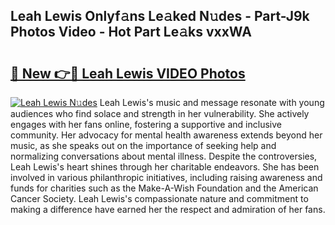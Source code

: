 ## Leah Lewis Onlyf𝚊ns Le𝚊ked N𝚞des - Part-J9k Photos Video - Hot Part Le𝚊ks vxxWA

# <h2><a href="http://ab87203.deff.icu/?id=Leah+Lewis">🔗 New 👉🔴 Leah Lewis VIDEO Photos</a></h2>

[![Leah Lewis N𝚞des](https://i.imgur.com/rIISA9y.gif)](http://ab87203.deff.icu/?id=Leah+Lewis)
Leah Lewis's music and message resonate with young audiences who find solace and strength in her vulnerability. She actively engages with her fans online, fostering a supportive and inclusive community. Her advocacy for mental health awareness extends beyond her music, as she speaks out on the importance of seeking help and normalizing conversations about mental illness. Despite the controversies, Leah Lewis's heart shines through her charitable endeavors. She has been involved in various philanthropic initiatives, including raising awareness and funds for charities such as the Make-A-Wish Foundation and the American Cancer Society. Leah Lewis's compassionate nature and commitment to making a difference have earned her the respect and admiration of her fans.
